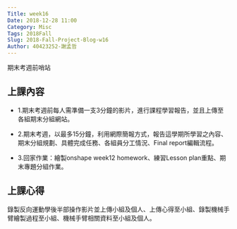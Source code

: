 ```yaml
---
Title: week16
Date: 2018-12-28 11:00
Category: Misc
Tags: 2018Fall
Slug: 2018-Fall-Project-Blog-w16
Author: 40423252-謝孟哲
---
```


期末考週前哨站

<!-- PELICAN_END_SUMMARY -->

上課內容
----
* 1.期末考週前每人需準備一支3分鐘的影片，進行課程學習報告，並且上傳至各組期末分組網站。

* 2.期末考週，以最多15分鐘，利用網際簡報方式，報告這學期所學習之內容、期末分組規劃、具體完成任務、各組員分工情況、Final report編輯流程。

* 3.回家作業：繪製onshape week12 homework、練習Lesson plan重點、期末專題分組作業。


上課心得
----
錄製反向運動學後半部操作影片並上傳小組及個人、上傳心得至小組、錄製機械手臂繪製過程至小組、機械手臂相關資料至小組及個人。